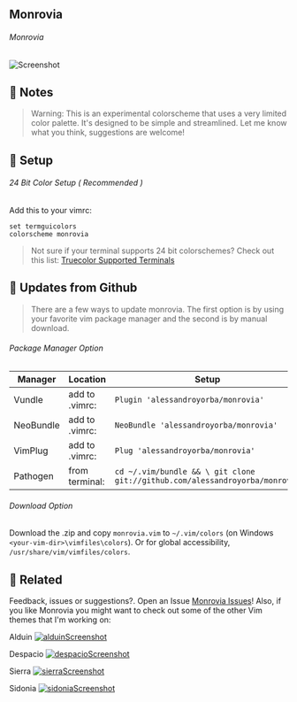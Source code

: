 Monrovia
------
###### Monrovia 
![Screenshot](https://cloud.githubusercontent.com/assets/11221489/23326236/a662d312-fab0-11e6-9182-770c17eaf448.png)

:hankey: Notes
----------------
> Warning: This is an experimental colorscheme that uses a very limited color palette. It's designed to be simple and streamlined. Let me know what you think, suggestions are welcome!


:rocket: Setup 
---------------
###### 24 Bit Color Setup ( Recommended )

Add this to your vimrc:
```VimL
set termguicolors
colorscheme monrovia
```
> Not sure if your terminal supports 24 bit colorschemes? Check out this list: [Truecolor Supported Terminals ](https://gist.github.com/XVilka/8346728)

:open_file_folder: Updates from Github
-----------------------------------------

> There are a few ways to update monrovia. The first option is by using your favorite vim package manager and the second is by manual download.

###### Package Manager Option

| Manager          | Location        | Setup                                                                      |
|------------------|-----------------|----------------------------------------------------------------------------|
| Vundle           | add to .vimrc:  | `Plugin 'alessandroyorba/monrovia'`                                         |
| NeoBundle        | add to .vimrc:  | `NeoBundle 'alessandroyorba/monrovia'`                                      |
| VimPlug          | add to .vimrc:  | `Plug 'alessandroyorba/monrovia'`                                           |
| Pathogen         | from terminal:  | `cd ~/.vim/bundle && \ git clone git://github.com/alessandroyorba/monrovia` |

###### Download Option
Download the .zip and copy `monrovia.vim` to `~/.vim/colors` (on Windows `<your-vim-dir>\vimfiles\colors`). Or for global accessibility, `/usr/share/vim/vimfiles/colors`.

:octopus: Related
-------
Feedback, issues or suggestions?. Open an Issue [Monrovia Issues](https://github.com/AlessandroYorba/Monrovia/issues)! Also, if you like Monrovia you might want to check out some of the other Vim themes that I'm working on:

Alduin
[![alduinScreenshot](https://cloud.githubusercontent.com/assets/11221489/22623143/d70df37c-eb04-11e6-8719-0e27e6ded63f.png)](https://github.com/AlessandroYorba/Alduin)

Despacio
[![despacioScreenshot](https://cloud.githubusercontent.com/assets/11221489/22623157/1e4ed4ae-eb05-11e6-9056-50f57daab6fc.png)](https://github.com/AlessandroYorba/Despacio)

Sierra
[![sierraScreenshot](https://cloud.githubusercontent.com/assets/11221489/22623168/51b4d8f2-eb05-11e6-81a0-8eff4c9b0955.png)](https://github.com/AlessandroYorba/Sierra)

Sidonia
[![sidoniaScreenshot](https://cloud.githubusercontent.com/assets/11221489/23323607/22201dec-fa9e-11e6-8a33-b5d3ec4a71f6.png)](https://github.com/AlessandroYorba/Sidonia)

